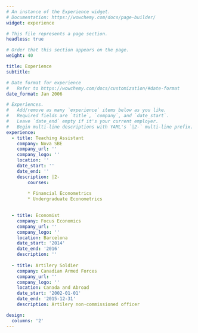 ```yaml
---
# An instance of the Experience widget.
# Documentation: https://wowchemy.com/docs/page-builder/
widget: experience

# This file represents a page section.
headless: true

# Order that this section appears on the page.
weight: 40

title: Experience
subtitle:

# Date format for experience
#   Refer to https://wowchemy.com/docs/customization/#date-format
date_format: Jan 2006

# Experiences.
#   Add/remove as many `experience` items below as you like.
#   Required fields are `title`, `company`, and `date_start`.
#   Leave `date_end` empty if it's your current employer.
#   Begin multi-line descriptions with YAML's `|2-` multi-line prefix.
experience:
  - title: Teaching Assistant
    company: Nova SBE
    company_url: ''
    company_logo: ''
    location: ''
    date_start: ''
    date_end: ''
    description: |2-
        courses:
        
        * Financial Econometrics
        * Undergraduate Econometrics

        
  - title: Economist
    company: Focus Economics
    company_url: ''
    company_logo: ''
    location: Barcelona
    date_start: '2014'
    date_end: '2016'
    description: ''
    
  - title: Artilery Soldier
    company: Canadian Armed Forces
    company_url: ''
    company_logo: ''
    location: Canada and Abroad
    date_start: '2002-01-01'
    date_end: '2015-12-31'
    description: Artilery non-commissioned officer

design:
  columns: '2'
---
```

